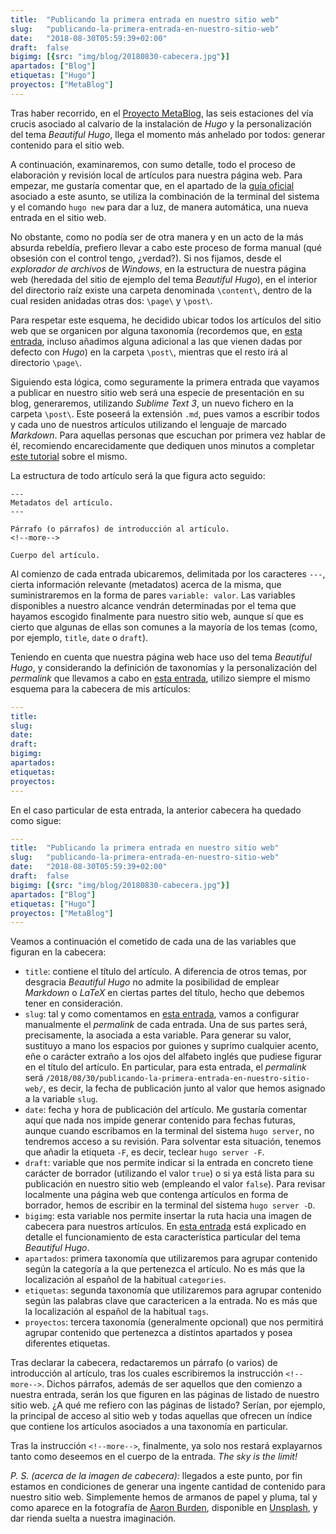 ```yaml
---
title:  "Publicando la primera entrada en nuestro sitio web"
slug:   "publicando-la-primera-entrada-en-nuestro-sitio-web"
date:   "2018-08-30T05:59:39+02:00"
draft:  false
bigimg: [{src: "img/blog/20180830-cabecera.jpg"}]
apartados: ["Blog"]
etiquetas: ["Hugo"]
proyectos: ["MetaBlog"]
---
```


Tras haber recorrido, en el [Proyecto MetaBlog](/proyectos/metablog/), las seis estaciones del vía crucis asociado al calvario de la instalación de *Hugo* y la personalización del tema *Beautiful Hugo*, llega el momento más anhelado por todos: generar contenido para el sitio web.
<!--more-->

A continuación, examinaremos, con sumo detalle, todo el proceso de elaboración y revisión local de artículos para nuestra página web. Para empezar, me gustaría comentar que, en el apartado de la [guía oficial](https://gohugo.io/getting-started/quick-start/#step-4-add-some-content) asociado a este asunto, se utiliza la combinación de la terminal del sistema y el comando `hugo new` para dar a luz, de manera automática, una nueva entrada en el sitio web.

No obstante, como no podía ser de otra manera y en un acto de la más absurda rebeldía, prefiero llevar a cabo este proceso de forma manual (qué obsesión con el control tengo, ¿verdad?). Si nos fijamos, desde el *explorador de archivos* de *Windows*, en la estructura de nuestra página web (heredada del sitio de ejemplo del tema *Beautiful Hugo*), en el interior del directorio raíz existe una carpeta denominada `\content\`, dentro de la cual residen anidadas otras dos: `\page\` y `\post\`.

Para respetar este esquema, he decidido ubicar todos los artículos del sitio web que se organicen por alguna taxonomía (recordemos que, en [esta entrada](/2018/08/09/configurando-el-tema-beautiful-hugo-ii/), incluso añadimos alguna adicional a las que vienen dadas por defecto con *Hugo*) en la carpeta `\post\`, mientras que el resto irá al directorio `\page\`.

Siguiendo esta lógica, como seguramente la primera entrada que vayamos a publicar en nuestro sitio web será una especie de presentación en su blog, generaremos, utilizando *Sublime Text 3*, un nuevo fichero en la carpeta `\post\`. Este poseerá la extensión `.md`, pues vamos a escribir todos y cada uno de nuestros artículos utilizando el lenguaje de marcado *Markdown*. Para aquellas personas que escuchan por primera vez hablar de él, recomiendo encarecidamente que dediquen unos minutos a completar [este tutorial](https://www.markdowntutorial.com/) sobre el mismo.

La estructura de todo artículo será la que figura acto seguido:

```text
---
Metadatos del artículo.
---

Párrafo (o párrafos) de introducción al artículo.
<!--more-->

Cuerpo del artículo.
```

Al comienzo de cada entrada ubicaremos, delimitada por los caracteres `---`, cierta información relevante (metadatos) acerca de la misma, que suministraremos en la forma de pares `variable: valor`. Las variables disponibles a nuestro alcance vendrán determinadas por el tema que hayamos escogido finalmente para nuestro sitio web, aunque sí que es cierto que algunas de ellas son comunes a la mayoría de los temas (como, por ejemplo, `title`, `date` o `draft`).

Teniendo en cuenta que nuestra página web hace uso del tema *Beautiful Hugo*, y considerando la definición de taxonomías y la personalización del *permalink* que llevamos a cabo en [esta entrada](/2018/08/09/configurando-el-tema-beautiful-hugo-ii/), utilizo siempre el mismo esquema para la cabecera de mis artículos:

```yaml
---
title:
slug:
date:
draft:
bigimg:
apartados:
etiquetas:
proyectos:
---
```

En el caso particular de esta entrada, la anterior cabecera ha quedado como sigue:

```yaml
---
title:  "Publicando la primera entrada en nuestro sitio web"
slug:   "publicando-la-primera-entrada-en-nuestro-sitio-web"
date:   "2018-08-30T05:59:39+02:00"
draft:  false
bigimg: [{src: "img/blog/20180830-cabecera.jpg"}]
apartados: ["Blog"]
etiquetas: ["Hugo"]
proyectos: ["MetaBlog"]
---
```

Veamos a continuación el cometido de cada una de las variables que figuran en la cabecera:

- `title`: contiene el título del artículo. A diferencia de otros temas, por desgracia *Beautiful Hugo* no admite la posibilidad de emplear *Markdown* o *LaTeX* en ciertas partes del título, hecho que debemos tener en consideración.
- `slug`: tal y como comentamos en [esta entrada](/2018/08/09/configurando-el-tema-beautiful-hugo-ii/), vamos a configurar manualmente el *permalink* de cada entrada. Una de sus partes será, precisamente, la asociada a esta variable. Para generar su valor, sustituyo a mano los espacios por guiones y suprimo cualquier acento, eñe o carácter extraño a los ojos del alfabeto inglés que pudiese figurar en el título del artículo. En particular, para esta entrada, el *permalink* será `/2018/08/30/publicando-la-primera-entrada-en-nuestro-sitio-web/`, es decir, la fecha de publicación junto al valor que hemos asignado a la variable `slug`.
- `date`: fecha y hora de publicación del artículo. Me gustaría comentar aquí que nada nos impide generar contenido para fechas futuras, aunque cuando escribamos en la terminal del sistema `hugo server`, no tendremos acceso a su revisión. Para solventar esta situación, tenemos que añadir la etiqueta `-F`, es decir, teclear `hugo server -F`.
- `draft`: variable que nos permite indicar si la entrada en concreto tiene carácter de borrador (utilizando el valor `true`) o si ya está lista para su publicación en nuestro sitio web (empleando el valor `false`). Para revisar localmente una página web que contenga artículos en forma de borrador, hemos de escribir en la terminal del sistema `hugo server -D`.
- `bigimg`: esta variable nos permite insertar la ruta hacia una imagen de cabecera para nuestros artículos. En [esta entrada](/2018/08/09/configurando-el-tema-beautiful-hugo-ii/) está explicado en detalle el funcionamiento de esta característica particular del tema *Beautiful Hugo*.
- `apartados`: primera taxonomía que utilizaremos para agrupar contenido según la categoría a la que pertenezca el artículo. No es más que la localización al español de la habitual `categories`.
- `etiquetas`: segunda taxonomía que utilizaremos para agrupar contenido según las palabras clave que caractericen a la entrada. No es más que la localización al español de la habitual `tags`.
- `proyectos`: tercera taxonomía (generalmente opcional) que nos permitirá agrupar contenido que pertenezca a distintos apartados y posea diferentes etiquetas.

Tras declarar la cabecera, redactaremos un párrafo (o varios) de introducción al artículo, tras los cuales escribiremos la instrucción `<!--more-->`. Dichos párrafos, además de ser aquellos que den comienzo a nuestra entrada, serán los que figuren en las páginas de listado de nuestro sitio web. ¿A qué me refiero con las páginas de listado? Serían, por ejemplo, la principal de acceso al sitio web y todas aquellas que ofrecen un índice que contiene los artículos asociados a una taxonomía en particular.

Tras la instrucción `<!--more-->`, finalmente, ya solo nos restará explayarnos tanto como deseemos en el cuerpo de la entrada. *The sky is the limit!*

*P. S. (acerca de la imagen de cabecera):* llegados a este punto, por fin estamos en condiciones de generar una ingente cantidad de contenido para nuestro sitio web. Simplemente hemos de armanos de papel y pluma, tal y como aparece en la fotografía de [Aaron Burden](https://unsplash.com/@aaronburden), disponible en [Unsplash](https://unsplash.com/photos/xG8IQMqMITM), y dar rienda suelta a nuestra imaginación.